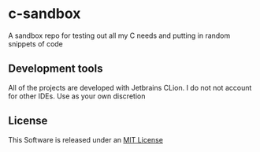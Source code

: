 # c-sandbox
A sandbox repo for testing out all my C needs and putting in random snippets of code

## Development tools

All of the projects are developed with Jetbrains CLion. I do not not account for other IDEs. Use as your own discretion

## License
This Software is released under an [MIT License](LICENSE)
